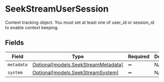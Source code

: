 # SeekStreamUserSession

Context tracking object. You must set at least one of user_id or session_id to enable context keeping.


## Fields

| Field                                                                  | Type                                                                   | Required                                                               | Description                                                            |
| ---------------------------------------------------------------------- | ---------------------------------------------------------------------- | ---------------------------------------------------------------------- | ---------------------------------------------------------------------- |
| `metadata`                                                             | [Optional[models.SeekStreamMetadata]](../models/seekstreammetadata.md) | :heavy_minus_sign:                                                     | N/A                                                                    |
| `system`                                                               | [Optional[models.SeekStreamSystem]](../models/seekstreamsystem.md)     | :heavy_minus_sign:                                                     | N/A                                                                    |